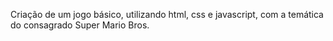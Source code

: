 Criação de um jogo básico, utilizando html, css e javascript, com a temática do consagrado Super Mario Bros.

